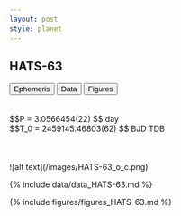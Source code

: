 ```yaml
---
layout: post
style: planet
---
```

<script src="../js/planets.js"></script>

## HATS-63

<!-- Tab links -->
<div class="tab">
<button class="tablinks" onclick="openCity(event, 'Ephemeris')">Ephemeris</button>
<button class="tablinks" onclick="openCity(event, 'Data')">Data</button>
<button class="tablinks" onclick="openCity(event, 'Figures')">Figures</button>
</div>

<!-- Tab content -->
<div id="Ephemeris" class="tabcontent" markdown="1">
<br/><br/>
$$P = 3.0566454(22) $$ day <br/>
$$T_0 = 2459145.46803(62) $$ BJD TDB
<br/><br/>
<br/><br/>
![alt text](/images/HATS-63_o_c.png)
</div>


<div id="Data" class="tabcontent" markdown="1">

{% include data/data_HATS-63.md %}

</div>

<div id="Figures" class="tabcontent" markdown="1">
{% include figures/figures_HATS-63.md %}
</div>


<script src="../js/tabs.js"></script>


